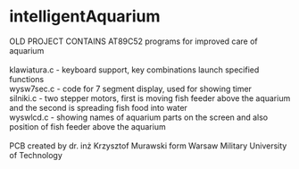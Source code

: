 # intelligentAquarium
OLD PROJECT CONTAINS AT89C52 programs for improved care of aquarium
<br><br>
klawiatura.c - keyboard support, key combinations launch specified functions
<br>wysw7sec.c - code for 7 segment display, used for showing timer 
<br>silniki.c - two stepper motors, first is moving fish feeder above the aquarium and the second is spreading fish food into water
<br>wyswlcd.c - showing names of aquarium parts on the screen and also position of fish feeder above the aquarium
<br><br>PCB created by dr. inż Krzysztof Murawski form Warsaw Military University of Technology
